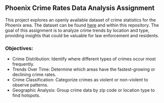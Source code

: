 ## Phoenix Crime Rates Data Analysis Assignment

This project explores an openly available dataset of crime statistics for the Phoenix area. The dataset can be found [here](https://www.kaggle.com/datasets/mariapushkareva/phoenix-crime-data) and within this repository. The goal of this assignment is to analyze crime trends by location and type, providing insights that could be valuable for law enforcement and residents.

### Objectives:
- Crime Distribution: Identify where different types of crimes occur most frequently.
- Trends Over Time: Determine which areas have the fastest-growing or declining crime rates.
- Crime Classification: Categorize crimes as violent or non-violent to observe patterns.
- Geographic Analysis: Group crime data by zip code or location type to find hotspots.
